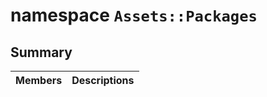 # namespace `Assets::Packages` 

## Summary

 Members                                | Descriptions                                
----------------------------------------|---------------------------------------------


